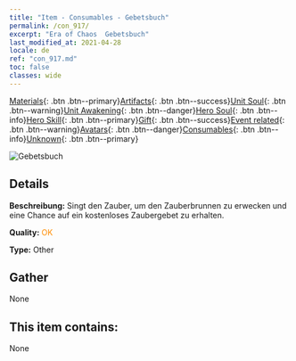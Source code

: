 ```yaml
---
title: "Item - Consumables - Gebetsbuch"
permalink: /con_917/
excerpt: "Era of Chaos  Gebetsbuch"
last_modified_at: 2021-04-28
locale: de
ref: "con_917.md"
toc: false
classes: wide
---
```

 [Materials](/ItemsDE/){: .btn .btn--primary}[Artifacts](/ItemsDE/Artifacts/){: .btn .btn--success}[Unit Soul](/ItemsDE/UnitSoul/){: .btn .btn--warning}[Unit Awakening](/ItemsDE/UnitAwakening/){: .btn .btn--danger}[Hero Soul](/ItemsDE/HeroSoul/){: .btn .btn--info}[Hero Skill](/ItemsDE/HeroSkill/){: .btn .btn--primary}[Gift](/ItemsDE/Gift/){: .btn .btn--success}[Event related](/ItemsDE/Events/){: .btn .btn--warning}[Avatars](/ItemsDE/Avatars/){: .btn .btn--danger}[Consumables](/ItemsDE/Consumables/){: .btn .btn--info}[Unknown](/ItemsDE/Unknown/){: .btn .btn--primary}

 ![Gebetsbuch](/images/t/i_40005.png)

## Details
 **Beschreibung:** Singt den Zauber, um den Zauberbrunnen zu erwecken und eine Chance auf ein kostenloses Zaubergebet zu erhalten.

 **Quality:** <span style="color: #FF8C00">OK</span>

 **Type:** Other

## Gather

  None

## This item contains:

  None

